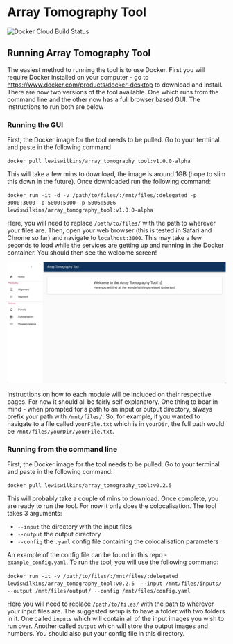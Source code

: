 # Array Tomography Tool
![Docker Cloud Build Status](https://img.shields.io/docker/cloud/build/lewiswilkins/array_tomography_tool)
## Running Array Tomography Tool 

The easiest method to running the tool is to use Docker. First you will require
Docker installed on your computer - go to
https://www.docker.com/products/docker-desktop to download and install. There
are now two versions of the tool available. One which runs from the command line
and the other now has a full browser based GUI. The instructions to run both are
below

### Running the GUI

First, the Docker image for the tool needs to be pulled. Go to your terminal and
paste in the following command


`docker pull lewiswilkins/array_tomography_tool:v1.0.0-alpha`

This will take a few mins to download, the image is around 1GB (hope to slim this down in
the future). Once downloaded run the following command:

`docker run -it -d -v /path/to/files/:/mnt/files/:delegated -p 3000:3000 -p
5000:5000 -p 5006:5006 lewiswilkins/array_tomography_tool:v1.0.0-alpha`

Here, you will need to replace `/path/to/files/` with the path to wherever your
files are.
Then, open your web browser (this is tested in Safari and Chrome so far) and
navigate to `localhost:3000`. This may take a few seconds to load while the
services are getting up and running in the Docker container. You should then see
the welcome screen! 

![Home page](images/home.png?raw=true "Title")

Instructions on how to each module will be included on their respective pages.
For now it should all be fairly self explanatory. One thing to bear in mind -
when prompted for a path to an input or output directory, always prefix your
path with `/mnt/files/`. So, for example, if you wanted to navigate to a file
called `yourFile.txt` which is in `yourDir`, the full path would be
`/mnt/files/yourDir/yourFile.txt`.


### Running from the command line

First, the Docker image for the tool needs to be pulled. Go to your terminal and
paste in the following command:


`docker pull lewiswilkins/array_tomography_tool:v0.2.5`


This will probably take a couple of mins to download. Once complete, you are
ready to run the tool. For now it only does the colocalisation. The tool takes 3
arguments:
- `--input` the directory with the input files 
- `--output` the output directory
- `--config` the `.yaml` config file containing the colocalisation parameters

An example of the config file can be found in this repo - `example_config.yaml`.
To run the tool, you will use the following command:


`docker run -it -v /path/to/files/:/mnt/files/:delegated lewiswilkins/array_tomography_tool:v0.2.5  --input
/mnt/files/inputs/ --output /mnt/files/output/ --config /mnt/files/config.yaml`

Here you will need to replace `/path/to/files/` with the path to wherever your
input files are. The suggested setup is to have a folder with two folders in it.
One called `inputs` which will contain all of the input images you wish to run
over. Another called `output` which will store the output images and numbers.
You should also put your config file in this directory.


